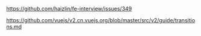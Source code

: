 https://github.com/haizlin/fe-interview/issues/349

https://github.com/vuejs/v2.cn.vuejs.org/blob/master/src/v2/guide/transitions.md